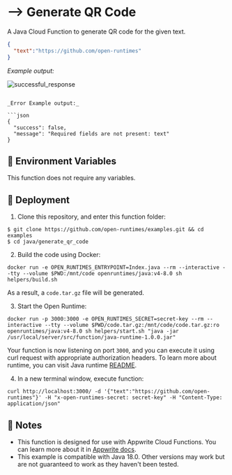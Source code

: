#  Generate QR Code

A Java Cloud Function to generate QR code for the given text.

```json
{
  "text":"https://github.com/open-runtimes"
}
```

_Example output:_

![successful_response](images/successful_response)


```

_Error Example output:_

```json
{
  "success": false,
  "message": "Required fields are not present: text"
}
```


## 📝 Environment Variables

This function does not require any variables.

## 🚀 Deployment

1. Clone this repository, and enter this function folder:

```
$ git clone https://github.com/open-runtimes/examples.git && cd examples
$ cd java/generate_qr_code
```

2. Build the code using Docker:
```
docker run -e OPEN_RUNTIMES_ENTRYPOINT=Index.java --rm --interactive --tty --volume $PWD:/mnt/code openruntimes/java:v4-8.0 sh helpers/build.sh
```
As a result, a `code.tar.gz` file will be generated.

3. Start the Open Runtime:
```
docker run -p 3000:3000 -e OPEN_RUNTIMES_SECRET=secret-key --rm --interactive --tty --volume $PWD/code.tar.gz:/mnt/code/code.tar.gz:ro openruntimes/java:v4-8.0 sh helpers/start.sh "java -jar /usr/local/server/src/function/java-runtime-1.0.0.jar"
```

Your function is now listening on port `3000`, and you can execute it using curl request with appropriate authorization headers. To learn more about runtime, you can visit Java runtime [README](https://github.com/open-runtimes/open-runtimes/tree/main/runtimes/java-18.0).

4. In a new terminal window, execute function:

```
curl http://localhost:3000/ -d '{"text":"https://github.com/open-runtimes"}' -H "x-open-runtimes-secret: secret-key" -H "Content-Type: application/json"
```

## 📝 Notes
- This function is designed for use with Appwrite Cloud Functions. You can learn more about it in [Appwrite docs](https://appwrite.io/docs/functions).
- This example is compatible with Java 18.0. Other versions may work but are not guaranteed to work as they haven't been tested.
